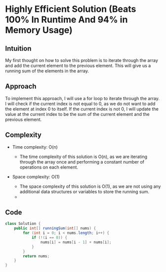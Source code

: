 # Highly Efficient Solution (Beats 100% In Runtime And 94% in Memory Usage)

## Intuition

My first thought on how to solve this problem is to iterate through the array and add the current element to the previous element. This will give us a running sum of the elements in the array.

## Approach

To implement this approach, I will use a for loop to iterate through the array. I will check if the current index is not equal to 0, as we do not want to add the element at index 0 to itself. If the current index is not 0, I will update the value at the current index to be the sum of the current element and the previous element.

## Complexity

- Time complexity: O(n)
  - The time complexity of this solution is O(n), as we are iterating through the array once and performing a constant number of operations on each element.

- Space complexity: O(1)
  - The space complexity of this solution is O(1), as we are not using any additional data structures or variables to store the running sum.
  -

## Code

```java
class Solution {
    public int[] runningSum(int[] nums) {
        for (int i = 0; i < nums.length; i++) {
            if (!(i == 0)) {
                nums[i] = nums[i - 1] + nums[i];
            }
        }
        return nums;
    }
}
```
